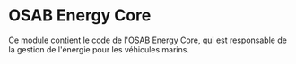 # OSAB Energy Core

Ce module contient le code de l'OSAB Energy Core, qui est responsable de la gestion de l'énergie pour les véhicules marins.
